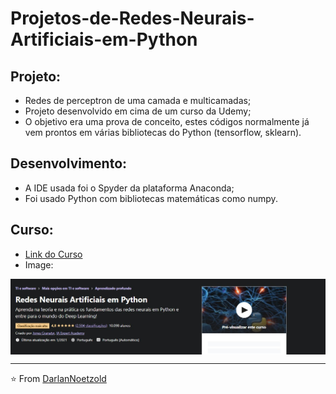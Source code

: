 # Projetos-de-Redes-Neurais-Artificiais-em-Python

## Projeto:
* Redes de perceptron de uma camada e multicamadas;
* Projeto desenvolvido em cima de um curso da Udemy;
* O objetivo era uma prova de conceito, estes códigos normalmente já vem prontos em várias bibliotecas do Python (tensorflow, sklearn).

## Desenvolvimento:
* A IDE usada foi o Spyder da plataforma Anaconda;
* Foi usado Python com bibliotecas matemáticas como numpy.

## Curso:
* <a href="https://www.udemy.com/course/redes-neurais-artificiais-em-python/">Link do Curso</a> 
* Image:
<img src="https://github.com/DarlanNoetzold/Projetos-de-Redes-Neurais-Artificiais-em-Python/blob/master/Screenshot_1.jpg" align="center"/>

---

⭐️ From [DarlanNoetzold](https://github.com/DarlanNoetzold)
